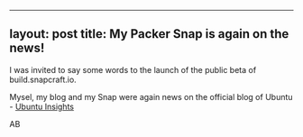
---
layout: post
title: My Packer Snap is again on the news!
---

I was invited to say some words to the launch of the public beta of build.snapcraft.io.

Mysel, my blog and my Snap were again news on the official blog of Ubuntu - [Ubuntu Insights](https://insights.ubuntu.com/2017/05/30/build-snapcraft-io-gets-your-code-packaged-and-ready-to-distribute-in/)

AB
